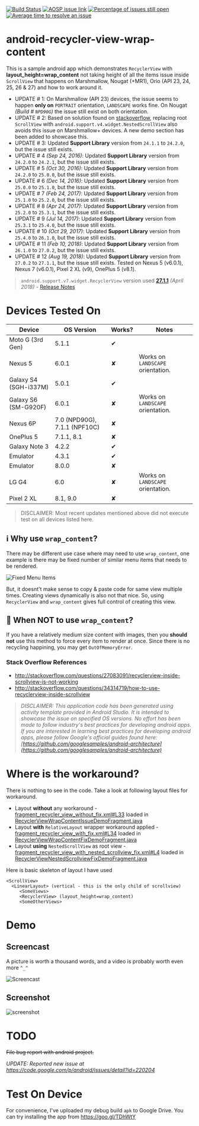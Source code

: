 [![Build Status](https://travis-ci.org/amardeshbd/android-recycler-view-wrap-content.svg)](https://travis-ci.org/amardeshbd/android-recycler-view-wrap-content)  [![AOSP issue link](https://img.shields.io/badge/AOSP%20issue-%23220204-orange.svg)](https://code.google.com/p/android/issues/detail?id=220204)  [![Percentage of issues still open](http://isitmaintained.com/badge/open/amardeshbd/android-recycler-view-wrap-content.svg)](http://isitmaintained.com/project/amardeshbd/android-recycler-view-wrap-content "Percentage of issues still open")  [![Average time to resolve an issue](http://isitmaintained.com/badge/resolution/amardeshbd/android-recycler-view-wrap-content.svg)](http://isitmaintained.com/project/amardeshbd/android-recycler-view-wrap-content "Average time to resolve an issue")

# android-recycler-view-wrap-content
This is a sample android app which demonstrates `RecyclerView` with **layout_height=wrap_content** not taking height of all the items issue inside `ScrollView` that happens on Marshmallow, Nougat (+MR1), Orio (API 23, 24, 25, 26 &amp; 27) and how to work around it.

 * UPDATE # 1: On Marshmallow (API 23) devices, the issue seems to happen **only on** `PORTRAIT` orientation, `LANDSCAPE` works fine. On Nougat _(Build # `NPD90G`)_ the issue still exist on both orientation.
 * UPDATE # 2: Based on solution found on [stackoverflow](http://stackoverflow.com/questions/27083091/recyclerview-inside-scrollview-is-not-working), replacing root `ScrollView` with `android.support.v4.widget.NestedScrollView` also avoids this issue on Marshmallow+ devices. A new demo section has been added to showcase this.
 * UPDATE # 3: Updated **Support Library** version from `24.1.1` to `24.2.0`, but the issue still exists.
 * UPDATE # 4 _(Sep 24, 2016)_: Updated **Support Library** version from `24.2.0` to `24.2.1`, but the issue still exists.
 * UPDATE # 5 _(Oct 30, 2016)_: Updated **Support Library** version from `24.2.0` to `25.0.0`, but the issue still exists.
 * UPDATE # 6 _(Dec 14, 2016)_: Updated **Support Library** version from `25.0.0` to `25.1.0`, but the issue still exists.
 * UPDATE # 7 _(Feb 24, 2017)_: Updated **Support Library** version from `25.1.0` to `25.2.0`, but the issue still exists.
 * UPDATE # 8 _(Apr 24, 2017)_: Updated **Support Library** version from `25.2.0` to `25.3.1`, but the issue still exists.
 * UPDATE # 9 _(Jul 14, 2017)_: Updated **Support Library** version from `25.3.1` to `25.4.0`, but the issue still exists.
 * UPDATE # 10 _(Oct 29, 2017)_: Updated **Support Library** version from `25.4.0` to `26.1.0`, but the issue still exists.
 * UPDATE # 11 _(Feb 10, 2018)_: Updated **Support Library** version from `26.1.0` to `27.0.2`, but the issue still exists.
 * UPDATE # 12 _(Aug 19, 2018)_: Updated **Support Library** version from `27.0.2` to `27.1.1`, but the issue still exists. Tested on Nexus 5 (v6.0.1), Nexus 7 (v6.0.1), Pixel 2 XL (v9), OnePlus 5 (v8.1).

> `android.support.v7.widget.RecyclerView` version used **[27.1.1](https://github.com/amardeshbd/android-recycler-view-wrap-content/blob/master/app/build.gradle#L4)** _(April 2018)_  - [Release Notes](https://developer.android.com/topic/libraries/support-library/revisions.html)

# Devices Tested On

| Device        | OS Version    | Works? | Notes|
| ------------- | ------------- |--------| -----|
| Moto G (3rd Gen) | 5.1.1  | ✔ | |
| Nexus 5  | 6.0.1 | ✘ | Works on `LANDSCAPE` orientation. |
| Galaxy S4 (SGH-i337M) | 5.0.1 | ✔ | |
| Galaxy S6 (SM-G920F) | 6.0.1 | ✘ | Works on `LANDSCAPE` orientation.  |
| Nexus 6P | 7.0 (NPD90G), 7.1.1 (NPF10C) | ✘ | |
| OnePlus 5 | 7.1.1, 8.1 | ✘ | |
| Galaxy Note 3 | 4.2.2 | ✔ | |
| Emulator | 4.3.1 | ✔ | |
| Emulator | 8.0.0 | ✘ | |
| LG G4  | 6.0 | ✘ | Works on `LANDSCAPE` orientation. |
| Pixel 2 XL | 8.1, 9.0 | ✘ | |


> DISCLAIMER: Most recent updates mentioned above did not execute test on all devices listed here.

## ℹ️ Why use `wrap_content`?
There may be different use case where may need to use `wrap_content`, 
one example is there may be fixed number of similar menu items that needs to be rendered.

![Fixed Menu Items](https://github.com/amardeshbd/android-recycler-view-wrap-content/raw/master/web-resources/wrap_content-use-case.jpg)
 
But, it doesnt't make sense to copy & paste code for same view multiple times.
Creating views dynamically is also not that nice. So, using `RecyclerView` and `wrap_content` gives full control of creating this view.

## 🛑 When **NOT** to use `wrap_content`?
If you have a relatively medium size content with images, then you **should not** use this method to force every item to render at once. Since there is no recycling happining, you may get `OutOfMemoryError`.

### Stack Overflow References
 * http://stackoverflow.com/questions/27083091/recyclerview-inside-scrollview-is-not-working
 * http://stackoverflow.com/questions/34314719/how-to-use-recyclerview-inside-scrollview

> _DISCLAIMER: This application code has been generated using activity template provided in Android Studio. It is intended to showcase the issue on specified OS versions. No effort has been made to follow industry's best practices for developing android apps. 
If you are interested in learning best practices for developing android apps, please follow Google's official guides found here: [https://github.com/googlesamples/android-architecture](https://github.com/googlesamples/android-architecture)_

# Where is the workaround?

There is nothing to see in the code. Take a look at following layout files for workaround.

 * Layout **without** any workaround - [fragment_recycler_view_without_fix.xml#L33](https://github.com/amardeshbd/android-recycler-view-wrap-content/blob/master/app/src/main/res/layout/fragment_recycler_view_without_fix.xml#L33) loaded in [RecyclerViewWrapContentIssueDemoFragment.java](https://github.com/amardeshbd/android-recycler-view-wrap-content/blob/master/app/src/main/java/info/hossainkhan/recyclerviewdemo/RecyclerViewWrapContentIssueDemoFragment.java#L23)
 * Layout **with** `RelativeLayout` wrapper workaround applied - [fragment_recycler_view_with_fix.xml#L34](https://github.com/amardeshbd/android-recycler-view-wrap-content/blob/master/app/src/main/res/layout/fragment_recycler_view_with_fix.xml#L34) loaded in [RecyclerViewWrapContentFixDemoFragment.java](https://github.com/amardeshbd/android-recycler-view-wrap-content/blob/master/app/src/main/java/info/hossainkhan/recyclerviewdemo/RecyclerViewWrapContentFixDemoFragment.java#L23)
 * Layout **using** `NestedScrollView` as root view - [fragment_recycler_view_with_nested_scrollview_fix.xml#L4](https://github.com/amardeshbd/android-recycler-view-wrap-content/blob/master/app/src/main/res/layout/fragment_recycler_view_with_nested_scrollview_fix.xml#L4) loaded in [RecyclerViewNestedScrollviewFixDemoFragment.java](https://github.com/amardeshbd/android-recycler-view-wrap-content/blob/master/app/src/main/java/info/hossainkhan/recyclerviewdemo/RecyclerViewNestedScrollviewFixDemoFragment.java#L23)

Here is basic skeleton of layout I have used
```
<ScrollView>
  <LinearLayout> (vertical - this is the only child of scrollview)
     <SomeViews>
     <RecyclerView> (layout_height=wrap_content)
     <SomeOtherViews>
```


# Demo

## Screencast
A picture is worth a thousand words, and a video is probably worth even more `^_^`

![Screencast](https://github.com/amardeshbd/android-recycler-view-wrap-content/raw/master/web-resources/RecyclerView-wrap_content-demo-screen-cast-update-small.gif)

## Screenshot

![screenshot](https://cloud.githubusercontent.com/assets/99822/25346354/5f7f6f4c-28e5-11e7-88a7-1034ae2a1e31.png)

# TODO
~~File bug report with android project.~~

_UPDATE: Reported new issue at https://code.google.com/p/android/issues/detail?id=220204_

# Test On Device
For convenience, I've uploaded my debug build `apk` to Google Drive. You can try installing the app from https://goo.gl/TDhWtY
